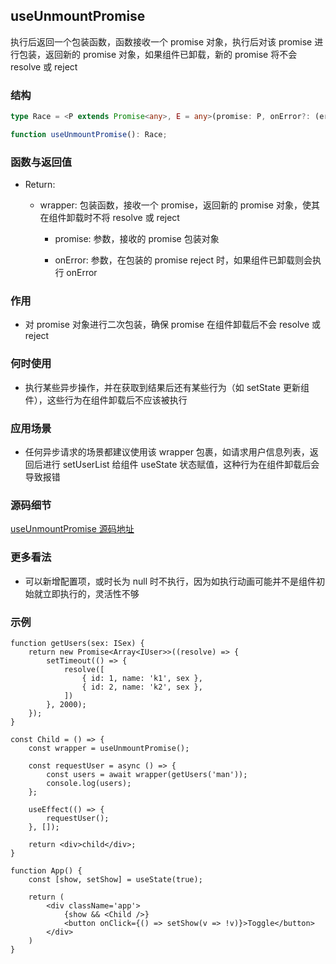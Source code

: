 ## useUnmountPromise

执行后返回一个包装函数，函数接收一个 promise 对象，执行后对该 promise 进行包装，返回新的 promise 对象，如果组件已卸载，新的 promise 将不会 resolve 或 reject

### 结构

```ts
type Race = <P extends Promise<any>, E = any>(promise: P, onError?: (error: E) => void) => P;

function useUnmountPromise(): Race;
```

### 函数与返回值

- Return:

    - wrapper: 包装函数，接收一个 promise，返回新的 promise 对象，使其在组件卸载时不将 resolve 或 reject

        - promise: 参数，接收的 promise 包装对象

        - onError: 参数，在包装的 promise reject 时，如果组件已卸载则会执行 onError

### 作用

- 对 promise 对象进行二次包装，确保 promise 在组件卸载后不会 resolve 或 reject 

### 何时使用

- 执行某些异步操作，并在获取到结果后还有某些行为（如 setState 更新组件），这些行为在组件卸载后不应该被执行

### 应用场景

- 任何异步请求的场景都建议使用该 wrapper 包裹，如请求用户信息列表，返回后进行 setUserList 给组件 useState 状态赋值，这种行为在组件卸载后会导致报错

### 源码细节

[useUnmountPromise 源码地址](https://github.com/streamich/react-use/blob/master/src/useUnmountPromise.ts)

### 更多看法

- 可以新增配置项，或时长为 null 时不执行，因为如执行动画可能并不是组件初始就立即执行的，灵活性不够

### 示例

```tsx
function getUsers(sex: ISex) {
    return new Promise<Array<IUser>>((resolve) => {
        setTimeout(() => {
            resolve([
                { id: 1, name: 'k1', sex },
                { id: 2, name: 'k2', sex },
            ])
        }, 2000);
    });
}

const Child = () => {
    const wrapper = useUnmountPromise();

    const requestUser = async () => {
        const users = await wrapper(getUsers('man'));
        console.log(users);
    };

    useEffect(() => {
        requestUser();
    }, []);

    return <div>child</div>;
}

function App() {
    const [show, setShow] = useState(true);

    return (
        <div className='app'>
            {show && <Child />}
            <button onClick={() => setShow(v => !v)}>Toggle</button>
        </div>
    )
}
```

